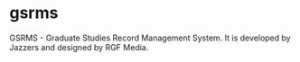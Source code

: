 # gsrms
GSRMS - Graduate Studies Record Management System. It is developed by Jazzers and designed by RGF Media.
